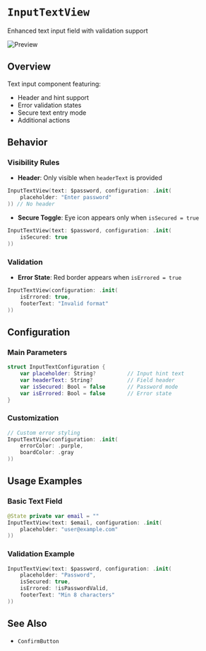 # ``InputTextView``

Enhanced text input field with validation support

![Preview](InputTextView.png)

## Overview
Text input component featuring:
- Header and hint support
- Error validation states
- Secure text entry mode
- Additional actions

## Behavior

### Visibility Rules
- **Header**: Only visible when `headerText` is provided
```swift
InputTextView(text: $password, configuration: .init(
    placeholder: "Enter password"
)) // No header
```

- **Secure Toggle**: Eye icon appears only when `isSecured = true`
```swift
InputTextView(text: $password, configuration: .init(
    isSecured: true
))
```

### Validation
- **Error State**: Red border appears when `isErrored = true`
```swift
InputTextView(configuration: .init(
    isErrored: true,
    footerText: "Invalid format"
))
```

## Configuration

### Main Parameters
```swift
struct InputTextConfiguration {
    var placeholder: String?          // Input hint text
    var headerText: String?           // Field header
    var isSecured: Bool = false       // Password mode
    var isErrored: Bool = false       // Error state
}
```

### Customization
```swift
// Custom error styling
InputTextView(configuration: .init(
    errorColor: .purple,
    boardColor: .gray
))
```

## Usage Examples

### Basic Text Field
```swift
@State private var email = ""
InputTextView(text: $email, configuration: .init(
    placeholder: "user@example.com"
))
```

### Validation Example
```swift
InputTextView(text: $password, configuration: .init(
    placeholder: "Password",
    isSecured: true,
    isErrored: !isPasswordValid,
    footerText: "Min 8 characters"
))
```

## See Also
- ``ConfirmButton``
